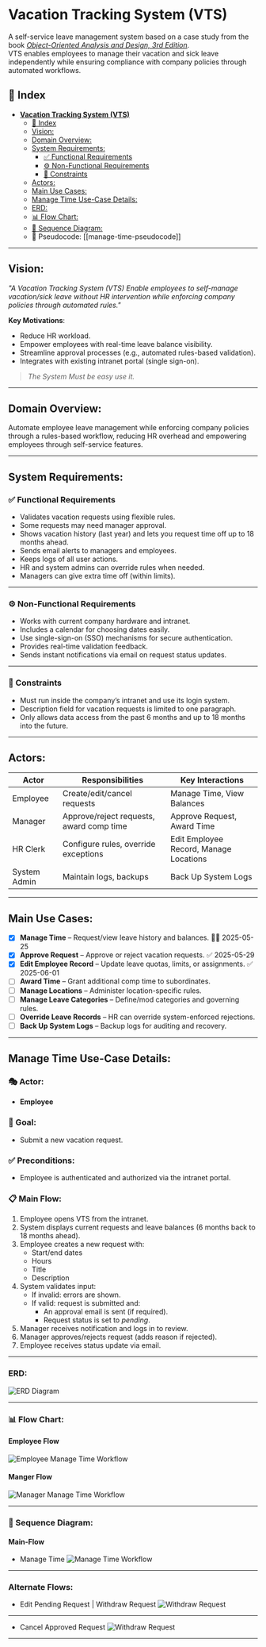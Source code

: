 # **Vacation Tracking System (VTS)**

A self-service leave management system based on a case study from the book [_Object-Oriented Analysis and Design, 3rd Edition_](https://www.oreilly.com/library/view/object-oriented-analysis-and/9780201895513/).  
VTS enables employees to manage their vacation and sick leave independently while ensuring compliance with company policies through automated workflows.

## 📘 Index
- [**Vacation Tracking System (VTS)**](#vacation-tracking-system-vts)
  - [📘 Index](#-index)
  - [Vision:](#vision)
  - [Domain Overview:](#domain-overview)
  - [System Requirements:](#system-requirements)
    - [✅ Functional Requirements](#-functional-requirements)
    - [⚙️ Non-Functional Requirements](#️-non-functional-requirements)
    - [🚫 Constraints](#-constraints)
  - [Actors:](#actors)
  - [Main Use Cases:](#main-use-cases)
  - [Manage Time Use-Case Details:](#manage-time-use-case-details)
  - [ERD:](#erd)
  - [📊 Flow Chart:](#-flow-chart)
  - [🔁 Sequence Diagram:](#-sequence-diagram)
  - 📃 Pseudocode: [[manage-time-pseudocode]]
---

## Vision:
_"A Vacation Tracking System (VTS) Enable employees to self-manage vacation/sick leave without HR intervention while enforcing company policies through automated rules."_

**Key Motivations**:
- Reduce HR workload.
- Empower employees with real-time leave balance visibility.
- Streamline approval processes (e.g., automated rules-based validation).
- Integrates with existing intranet portal (single sign-on).

> _The System Must be easy use it._

---

## Domain Overview:
Automate employee leave management while enforcing company policies through a rules-based workflow, reducing HR overhead and empowering employees through self-service features.

---
## System Requirements: 
### ✅ Functional Requirements
- Validates vacation requests using flexible rules.
- Some requests may need manager approval.
- Shows vacation history (last year) and lets you request time off up to 18 months ahead.
- Sends email alerts to managers and employees.
- Keeps logs of all user actions.
- HR and system admins can override rules when needed.
- Managers can give extra time off (within limits).
---
### ⚙️ Non-Functional Requirements

- Works with current company hardware and intranet.
- Includes a calendar for choosing dates easily.
- Use single-sign-on (SSO) mechanisms for secure authentication.
- Provides real-time validation feedback.
- Sends instant notifications via email on request status updates.
---
### 🚫 Constraints 

- Must run inside the company’s intranet and use its login system.
- Description field for vacation requests is limited to one paragraph.
- Only allows data access from the past 6 months and up to 18 months into the future.
---
## Actors: 

| Actor        | Responsibilities                         | Key Interactions                       |
| ------------ | ---------------------------------------- | -------------------------------------- |
| Employee     | Create/edit/cancel requests              | Manage Time, View Balances             |
| Manager      | Approve/reject requests, award comp time | Approve Request, Award Time            |
| HR Clerk     | Configure rules, override exceptions     | Edit Employee Record, Manage Locations |
| System Admin | Maintain logs, backups                   | Back Up System Logs                    |

---
## Main Use Cases: 
- [x] **Manage Time** – Request/view leave history and balances. 🔺✅ 2025-05-25
- [x] **Approve Request** – Approve or reject vacation requests. ✅ 2025-05-29
- [x] **Edit Employee Record** – Update leave quotas, limits, or assignments. ✅ 2025-06-01
- [ ] **Award Time** – Grant additional comp time to subordinates.
- [ ] **Manage Locations** – Administer location-specific rules.
- [ ] **Manage Leave Categories** – Define/mod categories and governing rules.
- [ ] **Override Leave Records** – HR can override system-enforced rejections.
- [ ] **Back Up System Logs** – Backup logs for auditing and recovery.
---
## Manage Time Use-Case Details:

### 🎭 Actor:
- **Employee**
### 🥅 Goal:
- Submit a new vacation request.
### ✅ Preconditions:
- Employee is authenticated and authorized via the intranet portal.

### 📋 Main Flow:
1. Employee opens VTS from the intranet.
2. System displays current requests and leave balances (6 months back to 18 months ahead).
3. Employee creates a new request with:
   - Start/end dates
   - Hours
   - Title
   - Description
4. System validates input:
   - If invalid: errors are shown.
   - If valid: request is submitted and:
     - An approval email is sent (if required).
     - Request status is set to *pending*.
5. Manager receives notification and logs in to review.
6. Manager approves/rejects request (adds reason if rejected).
7. Employee receives status update via email.
---
### ERD:
![ERD Diagram](manage-time-ERD.png)

---
 ### 📊 Flow Chart:
#### Employee Flow
![Employee Manage Time Workflow](assets/employee-flow-chart.png)

#### Manger Flow
![Manager Manage Time Workflow](assets/manager-flow-chart.png)



---
### 🔁 Sequence Diagram:
#### Main-Flow
- Manage Time
![Manage Time Workflow](assets/manage-time-main-case-sequence-diagram.png)

----
### Alternate Flows:
- Edit Pending Request | Withdraw Request
![Withdraw Request](assets/edit-Withdraw-Request.png)

---
-  Cancel Approved Request
![Withdraw Request](assets/manage-time-sequence-cancel-request.png)

---
